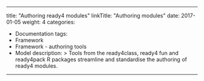 
---
title: "Authoring ready4 modules"
linkTitle: "Authoring modules"
date: 2017-01-05
weight: 4
categories: 
- Documentation
tags: 
- Framework
- Framework - authoring tools
- Model
description: >
  Tools from the ready4class, ready4 fun and ready4pack R packages streamline and standardise the authoring of ready4 modules.
---
